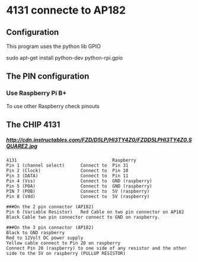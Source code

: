# 4131 connecte to AP182
## Configuration

This program uses the python lib GPIO

sudo apt-get install python-dev python-rpi.gpio

## The PIN configuration
### Use Raspberry Pi B+
To use other Raspberry check pinouts

## The CHIP 4131
##### http://cdn.instructables.com/FZD/D5LP/HI3TY4Z0/FZDD5LPHI3TY4Z0.SQUARE2.jpg
```
4131									Raspberry  
Pin 1 (channel select) 		Connect to 	Pin 31   
Pin 2 (Clock)				Connect to 	Pin 10  
Pin 3 (DATA)				Connect to 	Pin 11  
Pin 4 (Vss)					Connect to 	GND (raspberry)  
Pin 5 (POA)					Connect to 	GND (raspberry)  
PIN 7 (POB)					Connect to  5V (raspberry)  
Pin 8 (Vdd)					Connect to 	5V (raspberry)  

###On the 2 pin connector (AP182)
Pin 6 (Variable Resistor)	Red Cable on two pin connector on AP182  
Black Cable two pin connector connect to GND on raspberry.

###On the 3 pin connector (AP182)  
Black to GND raspberry  
Red to 12Volt DC power supply  
Yellow cable connect to Pin 20 on raspberry  
Connect Pin 20 (raspberry) to one side of any resistor and the other side to the 5V on raspberry (PULLUP RESISTOR)  
```


